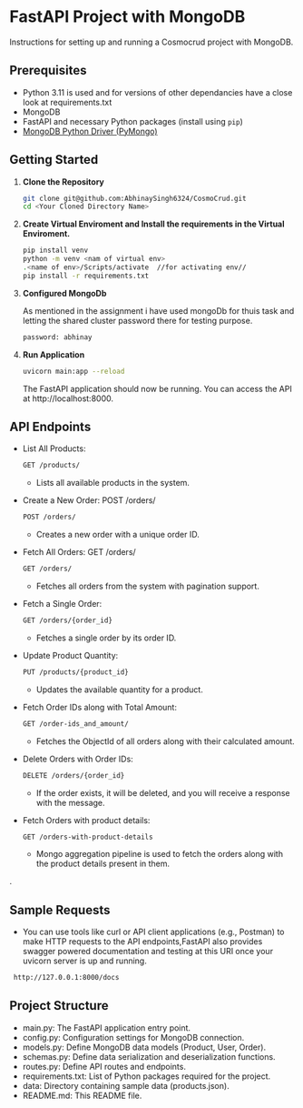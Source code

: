 # FastAPI Project with MongoDB 

 Instructions for setting up and running a Cosmocrud project with MongoDB.

## Prerequisites


- Python 3.11 is used and for versions of other dependancies have a close look at requirements.txt
- MongoDB
- FastAPI and necessary Python packages (install using `pip`)
- [MongoDB Python Driver (PyMongo)](https://pymongo.readthedocs.io/en/stable/)

## Getting Started

1. **Clone the Repository**

   ```bash
   git clone git@github.com:AbhinaySingh6324/CosmoCrud.git
   cd <Your Cloned Directory Name>
   ```
2. **Create Virtual Enviroment and Install the requirements in the Virtual Enviroment.**
    ```bash
    pip install venv
    python -m venv <nam of virtual env>
    .<name of env>/Scripts/activate  //for activating env//
    pip install -r requirements.txt

    ```
3. **Configured MongoDb**
   
   As mentioned in the assignment i have used mongoDb for thuis task and letting the shared cluster password there for testing purpose.
    ```bash
    password: abhinay
   ```
4. **Run Application**
   ```bash
   uvicorn main:app --reload
   ```
   The FastAPI application should now be running. You can access the API at http://localhost:8000.

## API Endpoints


- List All Products:
   ```bash
   GET /products/
  ```

  - Lists all available products in the system. 
- Create a New Order: POST /orders/
   ```bash
   POST /orders/
  ```
  

  - Creates a new order with a unique order ID.
- Fetch All Orders: GET /orders/
   ```bash
   GET /orders/
  ```

  - Fetches all orders from the system with pagination support.
- Fetch a Single Order:
   ```bash
  GET /orders/{order_id}
   ```

  - Fetches a single order by its order ID.
- Update Product Quantity: 
  ```bash
  PUT /products/{product_id}
   ```

  - Updates the available quantity for a product.
- Fetch Order IDs along with Total Amount:
  ```bash
  GET /order-ids_and_amount/
  ```
  - Fetches the ObjectId of all orders along with their calculated amount.
- Delete Orders with Order IDs:
  ```bash
  DELETE /orders/{order_id}
  ```
  - If the order exists, it will be deleted, and you will receive a response with the message.

- Fetch Orders with product details:
  ```bash
  GET /orders-with-product-details
  ```
  - Mongo aggregation pipeline is used to fetch the orders along with the product details present in them.

.

## Sample Requests

- You can use tools like curl or API client applications (e.g., Postman) to make HTTP requests to the API endpoints,FastAPI also provides swagger powered documentation and testing  at this URI once your uvicorn server is up and running.

 ```bash
  http://127.0.0.1:8000/docs
  ```
  

## Project Structure

- main.py: The FastAPI application entry point.
- config.py: Configuration settings for MongoDB connection.
- models.py: Define MongoDB data models (Product, User, Order).
- schemas.py: Define data serialization and deserialization functions.
- routes.py: Define API routes and endpoints.
- requirements.txt: List of Python packages required for the project.
- data: Directory containing sample data (products.json).
- README.md: This README file.
   
